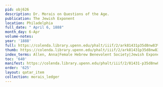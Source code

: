 ```yaml
---
pid: obj626
description: Dr. Morais on Questions of the Age.
publication: The Jewish Exponent
location: Philadelphia
full_date: " April 6, 1888"
month_day: 6-Apr
volume-notes:
year: '1888'
full: https://colenda.library.upenn.edu/phalt/iiif/2/ark81431p35d8nw83%2FSHA256E-s6744273--a3be5937c8f146275f725a6f414b07385483e9d8088631546da949dd76167b1f.jpeg/full/3500,/0/default.jpg
thumb: https://colenda.library.upenn.edu/phalt/iiif/2/ark81431p35d8nw83%2FSHA256E-s6744273--a3be5937c8f146275f725a6f414b07385483e9d8088631546da949dd76167b1f.jpeg/full/!200,200/0/default.jpg
index_terms: Allen, Anna|Female Hebrew Benevolent Society|Jewish Exponent (Philadelphia)
toc: '640'
manifest: https://colenda.library.upenn.edu/phalt/iiif/2/81431-p35d8nw83/manifest
order: '625'
layout: qatar_item
collection: morais_ledger
---
```


